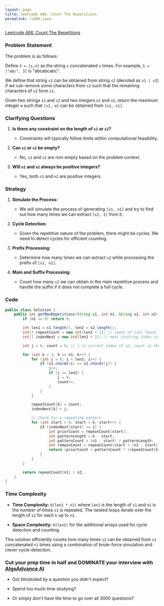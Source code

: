 ```yaml
---
layout: page
title: leetcode 466. Count The Repetitions
permalink: /s466-java
---
```

[Leetcode 466. Count The Repetitions](https://algoadvance.github.io/algoadvance/l466)
### Problem Statement

The problem is as follows:

Define `S = [s,n]` as the string `s` concatenated `n` times. For example, `S = ["abc", 3]` is "abcabcabc".

We define that string `s1` can be obtained from string `s2` (denoted as `s1 | s2`) if we can remove some characters from `s2` such that the remaining characters of `s2` form `s1`.

Given two strings `s1` and `s2` and two integers `n1` and `n2`, return the maximum integer `m` such that `[s2, m]` can be obtained from `[s1, n1]`.

### Clarifying Questions

1. **Is there any constraint on the length of `s1` or `s2`?**
   - Constraints will typically follow limits within computational feasibility.

2. **Can `s1` or `s2` be empty?**
   - No, `s1` and `s2` are non-empty based on the problem context.

3. **Will `n1` and `n2` always be positive integers?**
   - Yes, both `n1` and `n2` are positive integers.

### Strategy

1. **Simulate the Process:**
   - We will simulate the process of generating `[s1, n1]` and try to find out how many times we can extract `[s2, 1]` from it.

2. **Cycle Detection:**
   - Given the repetitive nature of the problem, there might be cycles. We need to detect cycles for efficient counting.

3. **Prefix Processing:**
   - Determine how many times we can extract `s2` while processing the prefix of `[s1, n1]`.

4. **Main and Suffix Processing:**
   - Count how many `s2` we can obtain in the main repetitive process and handle the suffix if it does not complete a full cycle.

### Code

```java
public class Solution {
    public int getMaxRepetitions(String s1, int n1, String s2, int n2) {
        if (n1 == 0) return 0;

        int len1 = s1.length(), len2 = s2.length();
        int[] repeatCount = new int[len2 + 1]; // count of [s2] found in certain runs of [s1]
        int[] indexNext = new int[len2 + 1]; // next starting index in s2 after current run of [s1]

        int j = 0, count = 0; // j is current index of s2, count is the number of s2 found

        for (int k = 1; k <= n1; k++) {
            for (int i = 0; i < len1; i++) {
                if (s1.charAt(i) == s2.charAt(j)) {
                    j++;
                    if (j == len2) {
                        j = 0;
                        count++;
                    }
                }
            }

            repeatCount[k] = count;
            indexNext[k] = j;

            // Check for a repeating pattern
            for (int start = 0; start < k; start++) {
                if (indexNext[start] == j) {
                    int priorCount = repeatCount[start];
                    int patternLength = k - start;
                    int patternCount = (n1 - start) / patternLength;
                    int remainCount = repeatCount[start + (n1 - start) % patternLength];
                    return (priorCount + patternCount * (repeatCount[k] - priorCount) + remainCount) / n2;
                }
            }
        }

        return repeatCount[n1] / n2;
    }
}
```

### Time Complexity

- **Time Complexity:** `O(len1 * n1)` where `len1` is the length of `s1` and `n1` is the number of times `s1` is repeated. The nested loops iterate over the length of `s1` for each `k` up to `n1`.

- **Space Complexity:** `O(len2)` for the additional arrays used for cycle detection and counting.

This solution efficiently counts how many times `s2` can be obtained from `s1` concatenated `n1` times using a combination of brute-force simulation and clever cycle-detection.


### Cut your prep time in half and DOMINATE your interview with [AlgoAdvance AI](https://algoAdvance.com)

- Got blindsided by a question you didn't expect?

- Spend too much time studying?

- Or simply don't have the time to go over all 3000 questions?

